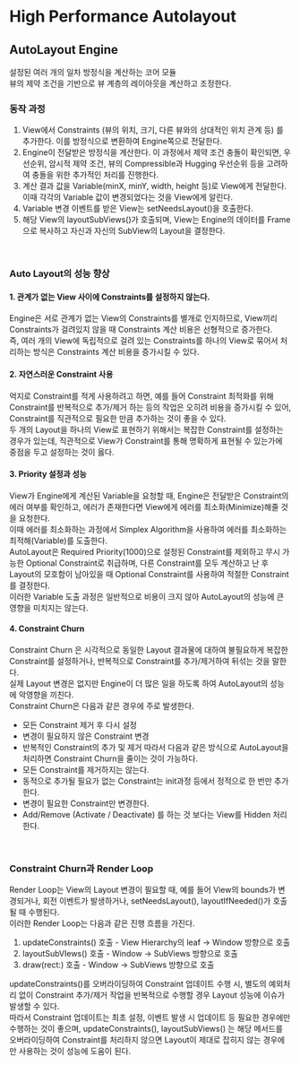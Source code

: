 # High Performance Autolayout

## AutoLayout Engine

설정된 여러 개의 일차 방정식을 계산하는 코어 모듈<br>
뷰의 제약 조건을 기반으로 뷰 계층의 레이아웃을 계산하고 조정한다.<br>

### 동작 과정
1. View에서 Constraints (뷰의 위치, 크기, 다른 뷰와의 상대적인 위치 관계 등) 를 추가한다. 이를 방정식으로 변환하여 Engine쪽으로 전달한다.<br>
2. Engine이 전달받은 방정식을 계산한다. 이 과정에서 제약 조건 충돌이 확인되면, 우선순위, 암시적 제약 조건, 뷰의 Compressible과 Hugging 우선순위 등을 고려하여 충돌을 위한 추가적인 처리를 진행한다.<br>
3. 계산 결과 값을 Variable(minX, minY, width, height 등)로 View에게 전달한다. 이때 각각의 Variable 값이 변경되었다는 것을 View에게 알린다.<br>
4. Variable 변경 이벤트를 받은 View는 setNeedsLayout()을 호출한다.<br>
5. 해당 View의 layoutSubViews()가 호출되며, View는 Engine의 데이터를 Frame으로 복사하고 자신과 자신의 SubView의 Layout을 결정한다.<br>

<br>

### Auto Layout의 성능 향상

#### 1. 관계가 없는 View 사이에 Constraints를 설정하지 않는다.<br>
Engine은 서로 관계가 없는 View의 Constraints를 별개로 인지하므로, View끼리 Constraints가 걸려있지 않을 때 Constraints 계산 비용은 선형적으로 증가한다.<br>
즉, 여러 개의 View에 독립적으로 걸려 있는 Constraints를 하나의 View로 묶어서 처리하는 방식은 Constraints 계산 비용을 증가시킬 수 있다.<br>

#### 2. 자연스러운 Constraint 사용<br>
억지로 Constraint를 적게 사용하려고 하면, 예를 들어 Constraint 최적화를 위해 Constraint를 반복적으로 추가/제거 하는 등의 작업은 오히려 비용을 증가시킬 수 있어, Constraint를 직관적으로 필요한 만큼 추가하는 것이 좋을 수 있다.<br>
두 개의 Layout을 하나의 View로 표현하기 위해서는 복잡한 Constraint를 설정하는 경우가 있는데, 직관적으로 View가 Constraint를 통해 명확하게 표현될 수 있는가에 중점을 두고 설정하는 것이 옳다.<br>


#### 3. Priority 설정과 성능<br>
View가 Engine에게 계산된 Variable을 요청할 때, Engine은 전달받은 Constraint의 에러 여부를 확인하고, 에러가 존재한다면 View에게 에러를 최소화(Minimize)해줄 것을 요청한다.<br>
이때 에러를 최소화하는 과정에서 Simplex Algorithm을 사용하여 에러를 최소화하는 최적해(Variable)를 도출한다.<br>
AutoLayout은 Required Priority(1000)으로 설정된 Constraint를 제외하고 무시 가능한 Optional Constraint로 취급하며, 다른 Constraint를 모두 계산하고 난 후 Layout의 모호함이 남아있을 때 Optional Constraint를 사용하여 적절한 Constraint를 결정한다.<br>
이러한 Variable 도출 과정은 일반적으로 비용이 크지 않아 AutoLayout의 성능에 큰 영향을 미치지는 않는다.<br>

#### 4. Constraint Churn
Constraint Churn 은 시각적으로 동일한 Layout 결과물에 대하여 불필요하게 복잡한 Constraint를 설정하거나, 반복적으로 Constraint를 추가/제거하여 뒤섞는 것을 말한다.<br>
실제 Layout 변경은 없지만 Engine이 더 많은 일을 하도록 하여 AutoLayout의 성능에 악영향을 끼친다.<br>
Constraint Churn은 다음과 같은 경우에 주로 발생한다.<br>
- 모든 Constraint 제거 후 다시 설정
- 변경이 필요하지 않은 Constraint 변경
- 반복적인 Constraint의 추가 및 제거
따라서 다음과 같은 방식으로 AutoLayout을 처리하면 Constraint Churn을 줄이는 것이 가능하다.<br>
- 모든 Constraint를 제거하지는 않는다.
- 동적으로 추가될 필요가 없는 Constraint는 init과정 등에서 정적으로 한 번만 추가한다.
- 변경이 필요한 Constraint만 변경한다.
- Add/Remove (Activate / Deactivate) 를 하는 것 보다는 View를 Hidden 처리한다.<br>

<br>

### Constraint Churn과 Render Loop

Render Loop는 View의 Layout 변경이 필요할 때, 예를 들어 View의 bounds가 변경되거나, 회전 이벤트가 발생하거나, setNeedsLayout(), layoutIfNeeded()가 호출될 때 수행된다.<br>
이러한 Render Loop는 다음과 같은 진행 흐름을 가진다.<br>
1. updateConstraints() 호출 - View Hierarchy의 leaf -> Window 방향으로 호출
2. layoutSubVIews() 호출 - Window -> SubViews 방향으로 호출
3. draw(rect:) 호출 - Window -> SubViews 방향으로 호출<br>

updateConstraints()를 오버라이딩하여 Constraint 업데이트 수행 시, 별도의 예외처리 없이 Constraint 추가/제거 작업을 반복적으로 수행할 경우 Layout 성능에 이슈가 발생할 수 있다.<br>
따라서 Constraint 업데이트는 최초 설정, 이벤트 발생 시 업데이트 등 필요한 경우에만 수행하는 것이 좋으며, updateConstraints(), layoutSubViews() 는 해당 메서드를 오버라이딩하여 Constraint를 처리하지 않으면 Layout이 제대로 잡히지 않는 경우에만 사용하는 것이 성능에 도움이 된다.<br>

